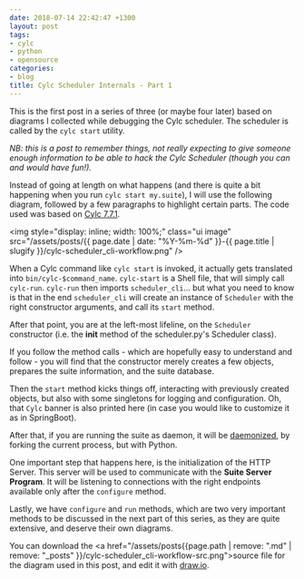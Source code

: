 ```yaml
---
date: 2018-07-14 22:42:47 +1300
layout: post
tags:
- cylc
- python
- opensource
categories:
- blog
title: Cylc Scheduler Internals - Part 1
---
```


This is the first post in a series of three (or maybe four later) based on diagrams
I collected while debugging the Cylc scheduler. The scheduler is called by the `cylc start`
utility.

*NB: this is a post to remember things, not really expecting to give someone enough
information to be able to hack the Cylc Scheduler (though you can and would have fun!).*

Instead of going at length on what happens (and there is quite a bit happening when
you run `cylc start my.suite`), I will use the following diagram, followed by a few paragraphs
to highlight certain parts. The code used was based on [Cylc 7.7.1](https://github.com/cylc/cylc/tree/7.7.1).

<img style="display: inline; width: 100%;" class="ui image" src="/assets/posts/{{ page.date | date: "%Y-%m-%d" }}-{{ page.title | slugify }}/cylc-scheduler_cli-workflow.png"  />

<!--more-->

When a Cylc command like `cylc start` is invoked, it actually gets translated into
`bin/cylc-$command_name`. `cylc-start` is a Shell file, that will simply call `cylc-run`.
`cylc-run` then imports `scheduler_cli`... but what you need to know is that in the end
`scheduler_cli` will create an instance of `Scheduler` with the right constructor
arguments, and call its `start` method.

After that point, you are at the left-most lifeline, on the `Scheduler` constructor
(i.e. the __init__ method of the scheduler.py's Scheduler class).

If you follow the method calls - which are hopefully easy to understand and follow -
you will find that the constructor merely creates a few objects, prepares the suite
information, and the suite database.

Then the `start` method kicks things off, interacting with previously created objects,
but also with some singletons for logging and configuration. Oh, that `Cylc` banner
is also printed here (in case you would like to customize it as in SpringBoot).

After that, if you are running the suite as daemon, it will be
[daemonized](http://code.activestate.com/recipes/66012-fork-a-daemon-process-on-unix/),
by forking the current process, but with Python.

One important step that happens here, is the initialization of the HTTP Server. This server
will be used to communicate with the **Suite Server Program**. It will be listening to
connections with the right endpoints available only after the `configure` method.

Lastly, we have `configure` and `run` methods, which are two very important methods to be discussed
in the next part of this series, as they are quite extensive, and deserve their own diagrams.

You can download the <a href="/assets/posts{{page.path | remove: ".md" | remove: "_posts" }}/cylc-scheduler_cli-workflow-src.png">source file</a> for the diagram used in this post, and edit it
with [draw.io](https://draw.io).
